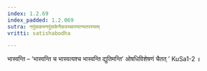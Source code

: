 ```yaml
---
index: 1.2.69
index_padded: 1.2.069
sutra: नपुंसकमनपुंसकेनैकवच्चास्यान्यतरस्याम्
vritti: satishabodha

---
```

 भास्वन्ति – ’भास्वन्ति च भास्वत्यश्च भास्वन्ति द्युतिमन्ति’ ओषधिविशेषणं चैतत् ’ KuSa1-2 ॥